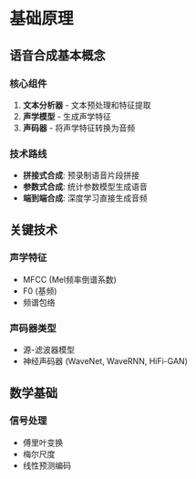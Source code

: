 # 基础原理

## 语音合成基本概念

### 核心组件
1. **文本分析器** - 文本预处理和特征提取
2. **声学模型** - 生成声学特征
3. **声码器** - 将声学特征转换为音频

### 技术路线
- **拼接式合成**: 预录制语音片段拼接
- **参数式合成**: 统计参数模型生成语音
- **端到端合成**: 深度学习直接生成音频

## 关键技术

### 声学特征
- MFCC (Mel频率倒谱系数)
- F0 (基频)
- 频谱包络

### 声码器类型
- 源-滤波器模型
- 神经声码器 (WaveNet, WaveRNN, HiFi-GAN)

## 数学基础

### 信号处理
- 傅里叶变换
- 梅尔尺度
- 线性预测编码